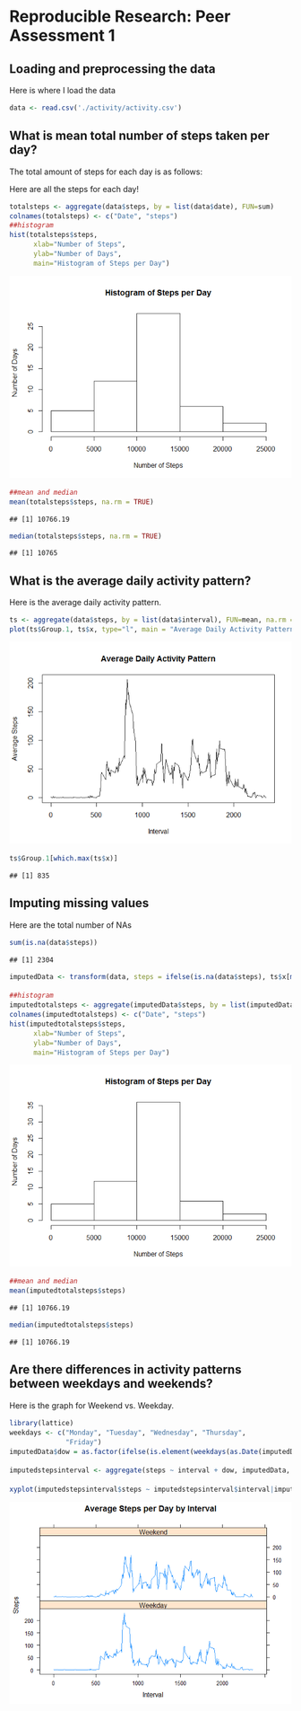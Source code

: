 # Reproducible Research: Peer Assessment 1


## Loading and preprocessing the data
Here is where I load the data

```r
data <- read.csv('./activity/activity.csv')
```


## What is mean total number of steps taken per day?
The total amount of steps for each day is as follows:

Here are all the steps for each day!

```r
totalsteps <- aggregate(data$steps, by = list(data$date), FUN=sum)
colnames(totalsteps) <- c("Date", "steps")
##histogram
hist(totalsteps$steps,
      xlab="Number of Steps",
      ylab="Number of Days",
      main="Histogram of Steps per Day")
```

![](PA1_template_files/figure-html/unnamed-chunk-2-1.png)<!-- -->

```r
##mean and median
mean(totalsteps$steps, na.rm = TRUE)
```

```
## [1] 10766.19
```

```r
median(totalsteps$steps, na.rm = TRUE)
```

```
## [1] 10765
```

## What is the average daily activity pattern?
Here is the average daily activity pattern.

```r
ts <- aggregate(data$steps, by = list(data$interval), FUN=mean, na.rm = TRUE)
plot(ts$Group.1, ts$x, type="l", main = "Average Daily Activity Pattern", xlab = "Interval", ylab = "Average Steps")
```

![](PA1_template_files/figure-html/unnamed-chunk-3-1.png)<!-- -->

```r
ts$Group.1[which.max(ts$x)]
```

```
## [1] 835
```
## Imputing missing values
Here are the total number of NAs

```r
sum(is.na(data$steps))
```

```
## [1] 2304
```

```r
imputedData <- transform(data, steps = ifelse(is.na(data$steps), ts$x[match(data$interval, ts$Group.1)], data$steps))

##histogram
imputedtotalsteps <- aggregate(imputedData$steps, by = list(imputedData$date), FUN=sum)
colnames(imputedtotalsteps) <- c("Date", "steps")
hist(imputedtotalsteps$steps,
      xlab="Number of Steps",
      ylab="Number of Days",
      main="Histogram of Steps per Day")
```

![](PA1_template_files/figure-html/unnamed-chunk-4-1.png)<!-- -->

```r
##mean and median
mean(imputedtotalsteps$steps)
```

```
## [1] 10766.19
```

```r
median(imputedtotalsteps$steps)
```

```
## [1] 10766.19
```


## Are there differences in activity patterns between weekdays and weekends?

Here is the graph for Weekend vs. Weekday.

```r
library(lattice)
weekdays <- c("Monday", "Tuesday", "Wednesday", "Thursday", 
              "Friday")
imputedData$dow = as.factor(ifelse(is.element(weekdays(as.Date(imputedData$date)),weekdays), "Weekday", "Weekend"))

imputedstepsinterval <- aggregate(steps ~ interval + dow, imputedData, mean)

xyplot(imputedstepsinterval$steps ~ imputedstepsinterval$interval|imputedstepsinterval$dow, main="Average Steps per Day by Interval",xlab="Interval", ylab="Steps",layout=c(1,2), type="l")
```

![](PA1_template_files/figure-html/unnamed-chunk-5-1.png)<!-- -->
